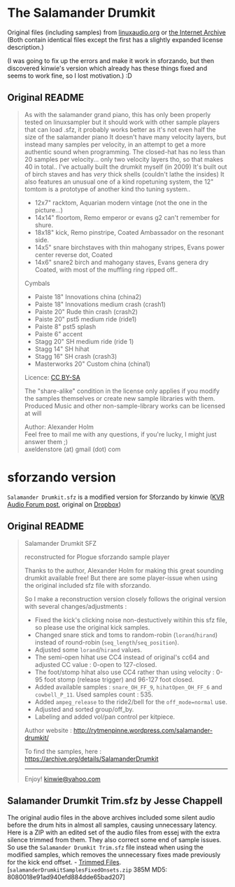 # The Salamander Drumkit #

Original files (including samples) from [linuxaudio.org](http://download.linuxaudio.org/musical-instrument-libraries/sfz/salamander_drumkit_v1.tar.7z) or [the Internet Archive](https://archive.org/details/SalamanderDrumkit)  (Both contain identical files except the first has a slightly expanded license description.)

(I was going to fix up the errors and make it work in sforzando, but then discovered kinwie's version which already has these things fixed and seems to work fine, so I lost motivation.)  :D

## Original README ##

> As with the salamander grand piano, this has only been properly tested on linuxsampler but it should work with other sample
> players that can load .sfz, it probably works better as it's not even half the size of the salamander piano
> It doesn't have many velocity layers, but instead many samples per velocity, in an attempt to get a more authentic sound when programming.
> The closed-hat has no less than 20 samples per velocity... only two velocity layers tho, so that makes 40 in total..
> I've actually built the drumkit myself (in 2009) It's built out of birch staves and
> has _very_ thick shells (couldn't lathe the insides) It also features an unusual one of a kind ropetuning system,
> the 12" tomtom is a prototype of another kind tho tuning system..
>
> - 12x7" racktom, Aquarian modern vintage (not the one in the picture...)
> - 14x14" floortom, Remo emperor or evans g2 can't remember for shure.
> - 18x18" kick, Remo pinstripe, Coated Ambassador on the resonant side.
> - 14x5" snare birchstaves with thin mahogany stripes, Evans power center reverse dot, Coated
> - 14x6" snare2 birch and mahogany staves, Evans genera dry Coated, with most of the muffling ring ripped off..
>
> Cymbals
>
> - Paiste 18" Innovations china (china2)
> - Paiste 18" Innovations medium crash (crash1)
> - Paiste 20" Rude thin crash (crash2)
> - Paiste 20" pst5 medium ride (ride1)
> - Paiste 8"  pst5 splash
> - Paiste 6"  accent
> - Stagg 20" SH medium ride (ride 1)
> - Stagg 14" SH hihat
> - Stagg 16" SH crash (crash3)
> - Masterworks 20" Custom china (china1)
>
>
> Licence: [CC BY-SA](http://creativecommons.org/licenses/by-sa/3.0/)
>
> The "share-alike" condition in the license only applies if you modify
> the samples themselves or create new sample libraries with them.
> Produced Music and other non-sample-library works can be licensed at will
>
> Author: Alexander Holm  
> Feel free to mail me with any questions, if you're lucky, I might just answer them ;)  
> axeldenstore (at) gmail (dot) com


# sforzando version #

`Salamander Drumkit.sfz` is a modified version for Sforzando by kinwie ([KVR Audio Forum post](http://www.kvraudio.com/forum/viewtopic.php?p=6189825#p6189825), original on [Dropbox](https://www.dropbox.com/s/i24fgjryj05w5gp/Salamander_Drumkit_sforzando.rar?dl=0)) 


## Original README ##

> Salamander Drumkit SFZ
>
> reconstructed for Plogue sforzando sample player
>
> Thanks to the author, Alexander Holm for making this great sounding drumkit available free!
> But there are some player-issue when using the original included sfz file with sforzando.
>
> So I make a reconstruction version closely follows the original version with several changes/adjustments :
>
> - Fixed the kick's clicking noise non-destuctively witihin this sfz file, so please use the original kick samples.
> - Changed snare stick and toms to random-robin (`lorand`/`hirand`) instead of round-robin (`seq_length`/`seq_position`).
> - Adjusted some `lorand`/`hirand` values.
> - The semi-open hihat use CC4 instead of original's cc64 and adjusted CC value : 0-open to 127-closed.
> - The foot/stomp hihat also use CC4 rather than using velocity : 0-95 foot stomp (release trigger) and 96-127 foot closed.
> - Added available samples : `snare_OH_FF_9`, `hihatOpen_OH_FF_6` and `cowbell_P_11`. Used samples count : 535.
> - Added `ampeg_release` to the ride2/bell for the `off_mode=normal` use.
> - Adjusted and sorted group/off_by.
> - Labeling and added vol/pan control per kitpiece.
>
> Author website :
> http://rytmenpinne.wordpress.com/salamander-drumkit/
>
> To find the samples, here :
> https://archive.org/details/SalamanderDrumkit
>
> ---------------------
> Enjoy!
> kinwie@yahoo.com

## Salamander Drumkit Trim.sfz by Jesse Chappell

The original audio files in the above archives included some silent audio before the drum hits in almost all samples, causing unnecessary latency. Here is a ZIP with an edited set of the audio files from essej with the extra silence trimmed from them. They also correct some end of sample issues. So use the `Salamander Drumkit Trim.sfz` file instead when using the modified samples, which removes the unnecessary fixes made previously for the kick end offset. - [Trimmed Files](https://drive.google.com/file/d/1K1gbuUhSqlMem2sZI48NHSrqdJ6Uheh8/view?usp=sharing).  [`salamanderDrumkitSamplesFixedOnsets.zip` 385M MD5: 8080018e91ad940efd884dde65bad207]
